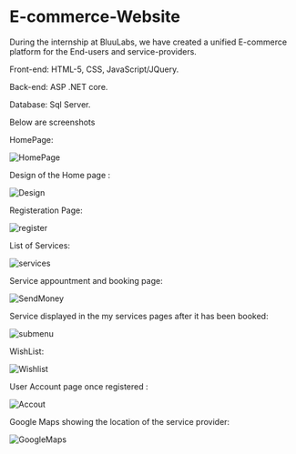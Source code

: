 # E-commerce-Website
During the internship at BluuLabs, we have created a unified E-commerce platform for the End-users and service-providers.

Front-end: HTML-5, CSS, JavaScript/JQuery.

Back-end: ASP .NET core.

Database: Sql Server.

Below are screenshots



HomePage:


![HomePage](https://user-images.githubusercontent.com/40739676/86933443-709bb680-c132-11ea-99aa-d683fd8dea53.PNG)

Design of the Home page : 


![Design](https://user-images.githubusercontent.com/40739676/86933459-72fe1080-c132-11ea-8747-3cc26c0fbd6e.PNG)


Registeration Page:


![register](https://user-images.githubusercontent.com/40739676/86933446-71344d00-c132-11ea-90f3-9753a38d3a3c.PNG)



List of Services:


![services](https://user-images.githubusercontent.com/40739676/86933452-71cce380-c132-11ea-8d07-037e14d2a839.PNG)



Service appountment and booking page:



![SendMoney](https://user-images.githubusercontent.com/40739676/86933449-71cce380-c132-11ea-8524-70c12542db48.PNG)



Service displayed in the my services pages after it has been booked:



![submenu](https://user-images.githubusercontent.com/40739676/86933454-71cce380-c132-11ea-9a7b-a3cd2c156fbe.PNG)





WishList:




![Wishlist](https://user-images.githubusercontent.com/40739676/86933457-72657a00-c132-11ea-98cc-e9f71b38fffb.PNG)




User Account page once registered :




![Accout](https://user-images.githubusercontent.com/40739676/86933458-72657a00-c132-11ea-9862-f473b23a223f.PNG)






Google Maps showing the location of the service provider:




![GoogleMaps](https://user-images.githubusercontent.com/40739676/86933461-72fe1080-c132-11ea-8e16-374cad3cfc4e.PNG)

